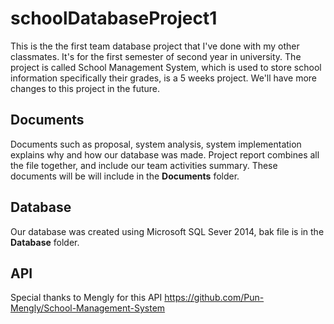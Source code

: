 # schoolDatabaseProject1
This is the the first team database project that I've done with my other classmates. It's for the first semester of second year in university. The project is called School Management System, which is used to store school information specifically their grades, is a 5 weeks project. We'll have more changes to this project in the future.
## Documents
Documents such as proposal, system analysis, system implementation explains why and how our database was made. Project report combines all the file together, and include our team activities summary. These documents will be will include in the **Documents** folder.
## Database
Our database was created using Microsoft SQL Sever 2014, bak file is in the **Database** folder.
## API
Special thanks to Mengly for this API
https://github.com/Pun-Mengly/School-Management-System

